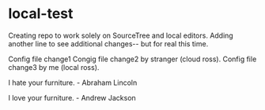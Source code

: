 # local-test
Creating repo to work solely on SourceTree and local editors.
Adding another line to see additional changes-- but for real this time.

Config file change1
Congig file change2 by stranger (cloud ross).
Config file change3 by me (local ross).

I hate your furniture. - Abraham Lincoln

I love your furniture. - Andrew Jackson

